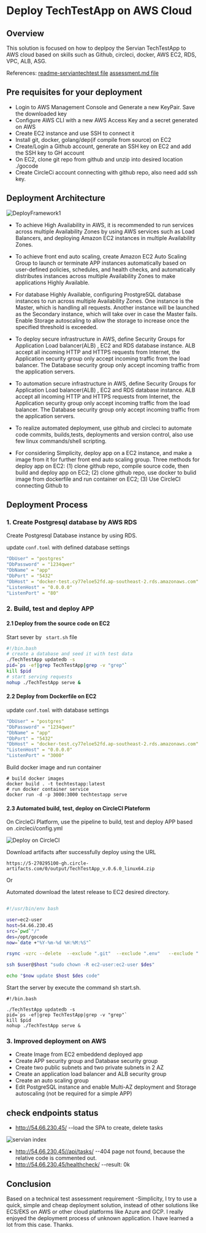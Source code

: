 
# Deploy TechTestApp on AWS Cloud

## Overview
This solution is focused on how to deplpoy the Servian TechTestApp to AWS cloud based on skills such as Github, circleci, docker, AWS EC2, RDS, VPC, ALB, ASG.

References: [readme-serviantechtest file](readme-serviantechtest.md)    [assessment.md file](ASSESSMENT.md)


## Pre requisites for your deployment


- Login to AWS Management Console and Generate a new KeyPair. Save the downloaded key
- Configure AWS CLI with a new AWS Access Key and a secret generated on AWS
- Create EC2 instance and use SSH to connect it
- Install git, docker, golang/dep(if compile from source) on EC2
- Create/Login a Github account, generate an SSH key on EC2 and add the SSH key to GH account
- On EC2, clone git repo from github and unzip into desired location ./gocode
- Create CircleCi account connecting with github repo, also need add ssh key.

## Deployment Architecture

![DeployFramework1](./DeployFramework1.png)

- To achieve High Availability in AWS, it is recommended to run services across multiple Availability Zones by using AWS services such as Load Balancers, and deploying Amazon EC2 instances in multiple Availability Zones.

- To achieve front end auto scaling, create Amazon EC2 Auto Scaling Group to launch or terminate APP instances automatically based on user-defined policies, schedules, and health checks, and automatically distributes instances across multiple Availability Zones to make applications Highly Available.

- For database Highly Available, configuring ProstgreSQL database instances to run across multiple Availability Zones. One instance is the Master, which is handling all requests. Another instance will be launched as the Secondary instance, which will take over in case the Master fails.  Enable Storage autoscaling to allow the storage to increase once the specified threshold is exceeded.

- To deploy secure infrastructure in AWS,  define Security Groups for  Application Load balancer(ALB) , EC2 and RDS database instance. ALB accept all incoming HTTP and HTTPS requests from Internet, the Application security group only accept incoming traffic from the load balancer. The Database security group only accept incoming traffic from the application servers.

- To automation secure infrastructure in AWS,  define Security Groups for  Application Load balancer(ALB) , EC2 and RDS database instance. ALB accept all incoming HTTP and HTTPS requests from Internet, the Application security group only accept incoming traffic from the load balancer. The Database security group only accept incoming traffic from the application servers.

- To realize automated deployment, use github and circleci to automate code commits, builds,tests, deployments and version control, also use few linux commands/shell scripting.

- For considering Simplicity, deploy app on a EC2 instance, and make a image from it for further front end auto scaling group. Three methods for deploy app on EC2: (1) clone github repo, compile source code, then build and deploy app on EC2; (2) clone github repo, use docker to bulid image from dockerfile and run container on EC2; (3) Use CircleCI connecting Github to  


## Deployment Process

### 1. Create Postgresql database by AWS RDS

Create Postgresql Database instance by using RDS.

update `conf.toml` with defined database settings

```yml
"DbUser" = "postgres"
"DbPassword" = "1234qwer"
"DbName" = "app"
"DbPort" = "5432"
"DbHost" = "docker-test.cy77eloe52fd.ap-southeast-2.rds.amazonaws.com"
"ListenHost" = "0.0.0.0"
"ListenPort" = "80"

```

### 2. Build, test and deploy APP

#### 2.1 Deploy from the source code on EC2


Start sever by ` start.sh` file

```bash
#!/bin.bash
# create a database and seed it with test data
./TechTestApp updatedb -s
pid=`ps -ef|grep TechTestApp|grep -v "grep"`
kill $pid
# start serving requests
nohup ./TechTestApp serve &

```
#### 2.2 Deploy from Dockerfile on EC2
update `conf.toml` with database settings

```yml
"DbUser" = "postgres"
"DbPassword" = "1234qwer"
"DbName" = "app"
"DbPort" = "5432"
"DbHost" = "docker-test.cy77eloe52fd.ap-southeast-2.rds.amazonaws.com"
"ListenHost" = "0.0.0.0"
"ListenPort" = "3000"

```

Build docker image and run container

```
# build docker images
docker build . -t techtestapp:latest 
# run docker container service
docker run -d -p 3000:3000 techtestapp serve
```
#### 2.3 Automated build, test, deploy on CircleCI Plateform
On CircleCi Platform, use the pipeline to build, test and deploy APP based on .circleci/config.yml


![Deploy on CircleCI](./CircleCI-Appdeploy.png)


Download artifacts after successfully deploy using the URL
```
https://5-270295100-gh.circle-artifacts.com/0/output/TechTestApp_v.0.6.0_linux64.zip
```
Or 

Automated download the latest release to EC2 desired directory.
``` bash 

#!/usr/bin/env bash

user=ec2-user
host=54.66.230.45
src=`pwd`"/"
des=/opt/gocode
now=`date +"%Y-%m-%d %H:%M:%S"`

rsync -vzrc --delete  --exclude ".git"  --exclude ".env"   --exclude ".circleci"   $src  $user@$host:$des

ssh $user@$host "sudo chown -R ec2-user:ec2-user $des"

echo "$now update $host $des code"

```

Start the server by execute the command sh start.sh.
```
#!/bin.bash

./TechTestApp updatedb -s
pid=`ps -ef|grep TechTestApp|grep -v "grep"`
kill $pid
nohup ./TechTestApp serve &
```
### 3. Improved deployment on AWS

- Create Image from EC2 embeddend deployed app
- Create APP security group and Database security group
- Create two public subnets and two private subnets in 2 AZ
- Create an application load balancer and ALB security group
- Create an auto scaling group
- Edit PostgreSQL instance and enable Multi-AZ deployment and Storage autoscaling (not be required for a simple APP)


## check endpoints status

- http://54.66.230.45/   --load the SPA to create, delete tasks

![servian index](./servian_index.png)

- http://54.66.230.45//api/tasks/ --404 page not found, because the relative code is commented out.
- http://54.66.230.45/healthcheck/ --result: 0k


## Conclusion
Based on a technical test assessment requirement -Simplicity, I try to use a quick, simple and cheap deployment solution, instead of other solutions like ECS/EKS on AWS or other cloud platforms like Azure and GCP. I really enjoyed the deployment process of unknown application. I have learned a lot from this case. Thanks.






